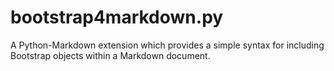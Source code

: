 # bootstrap4markdown.py
A Python-Markdown extension which provides a simple syntax for including Bootstrap objects within a Markdown document.
